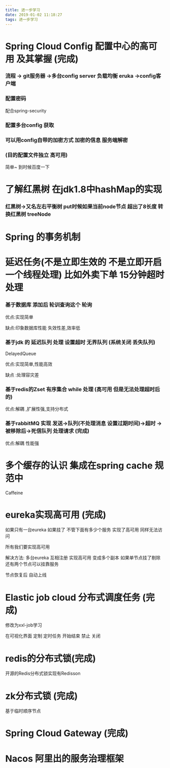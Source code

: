 ```yaml
---
title: 进一步学习
date: 2019-01-02 11:18:27
tags: 进一步学习
---
```



# Spring Cloud Config 配置中心的高可用 及其掌握 (完成)

### 流程 -> git服务器 ->多台config server 负载均衡 eruka ->config客户端

### 配置密码 

配合spring-security

### 配置多台config 获取

<!--more-->

### 可以用config自带的加密方式 加密的信息 服务端解密

### (目的配置文件独立 高可用)

简单~ 到时候百度一下

# 了解红黑树 在jdk1.8中hashMap的实现

### 红黑树->又名左右平衡树  put时候如果当前node节点 超出了8长度 转换红黑树 treeNode

# Spring 的事务机制



# 延迟任务(不是立即生效的 不是立即开启一个线程处理) 比如外卖下单 15分钟超时处理

### 基于数据库 添加后 轮训查询这个 轮询

优点:实现简单 

缺点:印象数据库性能 失效性差,效率低

###  基于jdk 的 延迟队列 处理 设置超时  无界队列 (系统关闭 丢失队列)

DelayedQueue

优点:实现简单,性能高效

缺点 :处理容灾差

### 基于redis的Zset 有序集合  while 处理 (高可用 但是无法处理超时后的)

优点:解耦 ,扩展性强,支持分布式

###  基于rabbitMQ 实现  发送->队列(不处理消息 设置过期时间)->超时 ->被移除后->死信队列 处理请求 (完成)  

优点:解耦 性能强



# 多个缓存的认识 集成在spring cache 规范中

Caffeine 



# eureka实现高可用  (完成)

如果只有一台eureka 如果挂了 不管下面有多少个服务 实现了高可用 同样无法访问 

所有我们要实现高可用

解决方法: 多台eureka 互相注册 实现高可用  变成多个副本 如果单节点挂了剔除 还有两个节点可以挂靠服务 

 节点恢复后 自动上线



# Elastic job cloud 分布式调度任务 (完成)

修改为xxl-job学习 

在可视化界面 定制 定时任务 开始结束 禁止 关闭



# redis的分布式锁(完成)

开源的Redis分布式锁实现有Redisson

# zk分布式锁 (完成)

基于临时顺序节点



# Spring Cloud Gateway (完成)



# Nacos 阿里出的服务治理框架

